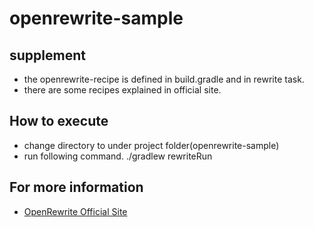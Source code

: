 # openrewrite-sample

## supplement
- the openrewrite-recipe is defined in build.gradle and in rewrite task.
- there are some recipes explained in official site.

## How to execute
- change directory to under project folder(openrewrite-sample)
- run following command.
  ./gradlew rewriteRun

## For more information
- [OpenRewrite Official Site](https://docs.openrewrite.org/)